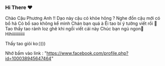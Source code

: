 ### Hi There ❤️

Chào Cậu Phương Anh !!
Dạo này cậu có khỏe hông ?
Nghe đồn cậu mới có bồ hả
Có bồ sao không kể mình 
Chán bạn quá à 
Êi tao bí ý tưởng viết rồi 🥲
Tao thấy tao rảnh loz ghê khi ngồi viết cái này
Chúc bạn ngủ ngon🙁
Hihiiiiiiiiiiii

Thấy tao giỏi ko:))))

Nhớ bấm vào link : "https://www.facebook.com/profile.php?id=100038945647464"
